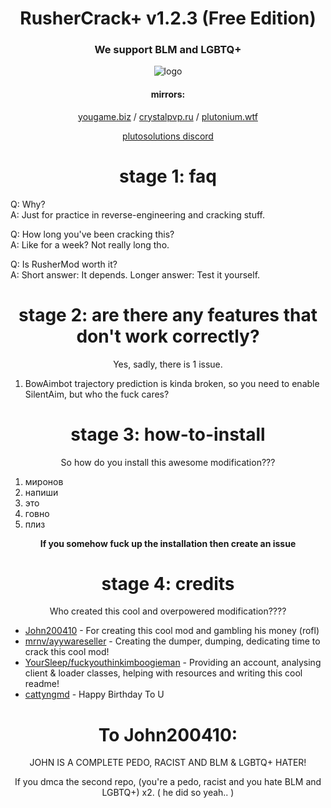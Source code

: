 <div align="center">

# RusherCrack+ v1.2.3 (Free Edition)

### We support BLM and LGBTQ+
![logo](https://i.imgur.com/OtOqAXp.png)
#### mirrors:

[yougame.biz](https://yougame.biz/) / [crystalpvp.ru](https://crystalpvp.ru/rusherhack) / [plutonium.wtf](https://plutonium.wtf/)

[plutosolutions discord](https://discord.gg/88PkcSWeKh)

# stage 1: faq

</div>

Q: Why? <br>
A: Just for practice in reverse-engineering and cracking stuff.

Q: How long you've been cracking this? <br>
A: Like for a week? Not really long tho.

Q: Is RusherMod worth it? <br>
A: Short answer: It depends. Longer answer: Test it yourself.

<div align="center">

# stage 2: are there any features that don't work correctly?

Yes, sadly, there is 1 issue.

</div>

1. BowAimbot trajectory prediction is kinda broken, so you need to enable SilentAim, but who the fuck cares?

<div align="center">

# stage 3: how-to-install

So how do you install this awesome modification???

</div>

1. миронов
2. напиши
3. это
4. говно
5. плиз

<div align="center">

**If you somehow fuck up the installation then create an issue**

# stage 4: credits

Who created this cool and overpowered modification????

</div>

+ [John200410](https://github.com/John200410) - For creating this cool mod and gambling his money (rofl)
+ [mrnv/ayywareseller](https://github.com/mr-nv) - Creating the dumper, dumping, dedicating time to crack this cool mod!
+ [YourSleep/fuckyouthinkimboogieman](https://github.com/fuckyouthinkimboogieman) - Providing an account, analysing client & loader classes, helping with resources and writing this cool readme!
+ [cattyngmd](https://github.com/cattyngmd) - Happy Birthday To U

<div align="center">

# To John200410:

  JOHN IS A COMPLETE PEDO, RACIST AND BLM & LGBTQ+ HATER!
  
If you dmca the second repo, (you're a pedo, racist and you hate BLM and LGBTQ+) x2. ( he did so yeah.. )

</div>
